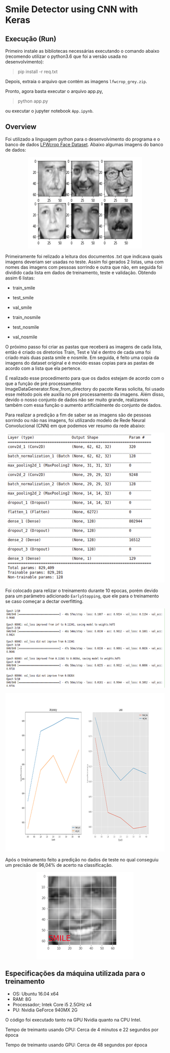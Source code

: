 # Smile Detector using CNN with Keras 

## Execução (Run)


Primeiro instale as bibliotecas necessárias executando o comando abaixo (recomendo utilizar o python3.6 que foi a versão usada no desenvolvimento):

> pip install -r req.txt

Depois, extraia o arquivo que contém as imagens `lfwcrop_grey.zip`.

Pronto, agora basta executar o arquivo app.py,


> python app.py

ou executar o jupyter notebook `App.ipynb`.

## Overview 

Foi utilizado a linguagem python para o desenvolvimento do programa e o banco de dados [LFWcrop Face Dataset](http://conradsanderson.id.au/lfwcrop/). Abaixo algumas imagens do banco de dados:
  
<p align="center">
  <img width="360" height="288" src="https://github.com/offsouza/smile-detector/blob/master/images/faces.png">
</p>
  

Primeiramente foi relizado a leitura dos documentos .txt que indicava quais imagens deveriam ser usadas no teste. Assim foi gerados 2 listas, uma com nomes das imagens com pessoas sorrindo e outra que não, em seguida foi dividido cada lista em dados de treinamento, teste e validação. Obtendo assim 6 listas:

- train_smile 
- test_smile 
- val_smile

- train_nosmile  
- test_nosmile 
- val_nosmile

O próximo passo foi criar as pastas que receberá as imagens de cada lista, então é criado os diretorios Train, Test e Val e dentro de cada uma foi criado mais duas pasta smile e nosmile. Em seguida, é feito uma copia da imagens do dataset original e é movido essas copias para as pastas de acordo com a lista que ela pertence.
  
É realizado esse procedimento para que os dados estejam de acordo com o que a função de pré processamento  ImageDataGenerator.flow_from_directory do pacote Keras solicita, foi usado esse método pois ele auxilia no pré processamento da imagens. Além disso, devido o nosso conjunto de dados não ser muito grande, realizamos também com essa função o aumento artificialmente do conjunto de dados. 

Para realizar a predição a fim de saber se as imagens são de pessoas sorrindo ou não nas imagens, foi utilizando modelo de Rede Neural Convolucional (CNN) em que podemos ver resumo da rede abaixo:

<p align="center">
  <img width="548" height="472" src="https://github.com/offsouza/smile-detector/blob/master/images/summary">
</p>

Foi colocado para relizar o treinamento durante 10 epocas, porém devido para um parâmetro adicionado `EarlyStopping`, que ele para o treinamento se caso começar a dectar overfitting.

<p align="center">
  <img width="510" height="250" src="https://github.com/offsouza/smile-detector/blob/master/images/fit">
</p>
  
<p align="center">
  <img width="800" height="500" src="https://github.com/offsouza/smile-detector/blob/master/images/plot1.png">
</p>
  
Após o treinamento feito a predição no dados de teste no qual conseguiu um precisão de 96,04% de acerto na classificação.

<p align="center">
  <img width="306" height="275" src="https://github.com/offsouza/smile-detector/blob/master/images/smile.png">
</p>

## Especificações da máquina utilizada para o treinamento  

- OS: Ubuntu 16.04 x64
- RAM: 8G
- Processador; Intek Core i5 2.5GHz x4
- PU: Nvidia GeForce 940MX 2G

O código foi executado tanto na GPU Nvidia quanto na CPU Intel.

Tempo de treimanto usando CPU: Cerca de 4 minutos e 22 segundos por época

Tempo de treimanto usando GPU: Cerca de 48 segundos por época
